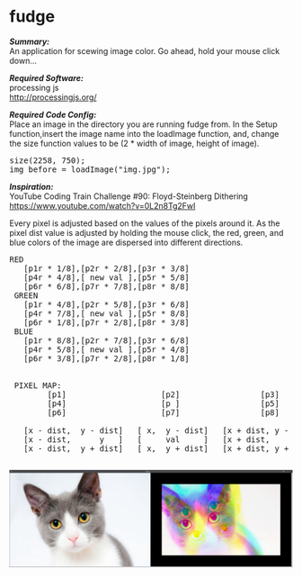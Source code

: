 # fudge
***Summary:***  <br>  An application for scewing image color. Go ahead, hold your mouse click down...

***Required Software:***  <br>  processing js <br> http://processingjs.org/

***Required Code Config:*** <br> Place an image in the directory you are running fudge from. In the Setup function,insert the image name into the loadImage function, and, change the size function values to be (2 * width of image, height of image).

<pre>
size(2258, 750);
img_before = loadImage("img.jpg");
</pre>

***Inspiration:***    <br> YouTube Coding Train Challenge #90: Floyd-Steinberg Dithering <br> https://www.youtube.com/watch?v=0L2n8Tg2FwI



Every pixel is adjusted based on the values of the pixels around it. As the pixel dist value is adjusted by holding the mouse click, the red, green, and blue colors of the image are dispersed into different directions.
<pre>
RED
   [p1r * 1/8],[p2r * 2/8],[p3r * 3/8]
   [p4r * 4/8],[ new val ],[p5r * 5/8]
   [p6r * 6/8],[p7r * 7/8],[p8r * 8/8]
 GREEN
   [p1r * 4/8],[p2r * 5/8],[p3r * 6/8]
   [p4r * 7/8],[ new val ],[p5r * 8/8]
   [p6r * 1/8],[p7r * 2/8],[p8r * 3/8]
 BLUE
   [p1r * 8/8],[p2r * 7/8],[p3r * 6/8]
   [p4r * 5/8],[ new val ],[p5r * 4/8]
   [p6r * 3/8],[p7r * 2/8],[p8r * 1/8]


 PIXEL MAP:
        [p1]                    [p2]                 [p3]
        [p4]                    [p ]                 [p5]
        [p6]                    [p7]                 [p8]

   [x - dist,  y - dist]   [ x,  y - dist]   [x + dist, y - dist]
   [x - dist,      y   ]   [     val     ]   [x + dist,     y   ]
   [x - dist,  y + dist]   [ x,  y + dist]   [x + dist, y + dist]
 </pre>


![Example](https://raw.githubusercontent.com/DotBowder/fudge/master/example/End.png)
